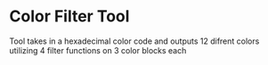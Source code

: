 <h1>Color Filter Tool</h1>

Tool takes in a hexadecimal color code and outputs 12 difrent colors utilizing 4 filter functions on 3 color blocks each
